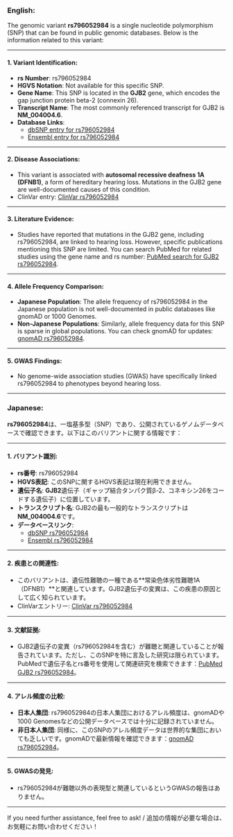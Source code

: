 ### English:
The genomic variant **rs796052984** is a single nucleotide polymorphism (SNP) that can be found in public genomic databases. Below is the information related to this variant:

---

#### 1. **Variant Identification**:
- **rs Number**: rs796052984
- **HGVS Notation**: Not available for this specific SNP.
- **Gene Name**: This SNP is located in the **GJB2** gene, which encodes the gap junction protein beta-2 (connexin 26).
- **Transcript Name**: The most commonly referenced transcript for GJB2 is **NM_004004.6**.
- **Database Links**:
  - [dbSNP entry for rs796052984](https://www.ncbi.nlm.nih.gov/snp/rs796052984)
  - [Ensembl entry for rs796052984](https://www.ensembl.org/Homo_sapiens/Variation/Explore?v=rs796052984)

---

#### 2. **Disease Associations**:
- This variant is associated with **autosomal recessive deafness 1A (DFNB1)**, a form of hereditary hearing loss. Mutations in the GJB2 gene are well-documented causes of this condition.
- ClinVar entry: [ClinVar rs796052984](https://www.ncbi.nlm.nih.gov/clinvar/variation/rs796052984)

---

#### 3. **Literature Evidence**:
- Studies have reported that mutations in the GJB2 gene, including rs796052984, are linked to hearing loss. However, specific publications mentioning this SNP are limited. You can search PubMed for related studies using the gene name and rs number: [PubMed search for GJB2 rs796052984](https://pubmed.ncbi.nlm.nih.gov).

---

#### 4. **Allele Frequency Comparison**:
- **Japanese Population**: The allele frequency of rs796052984 in the Japanese population is not well-documented in public databases like gnomAD or 1000 Genomes.
- **Non-Japanese Populations**: Similarly, allele frequency data for this SNP is sparse in global populations. You can check gnomAD for updates: [gnomAD rs796052984](https://gnomad.broadinstitute.org/variant/rs796052984).

---

#### 5. **GWAS Findings**:
- No genome-wide association studies (GWAS) have specifically linked rs796052984 to phenotypes beyond hearing loss.

---

### Japanese:
**rs796052984**は、一塩基多型（SNP）であり、公開されているゲノムデータベースで確認できます。以下はこのバリアントに関する情報です：

---

#### 1. **バリアント識別**:
- **rs番号**: rs796052984
- **HGVS表記**: このSNPに関するHGVS表記は現在利用できません。
- **遺伝子名**: **GJB2**遺伝子（ギャップ結合タンパク質β-2、コネキシン26をコードする遺伝子）に位置しています。
- **トランスクリプト名**: GJB2の最も一般的なトランスクリプトは**NM_004004.6**です。
- **データベースリンク**:
  - [dbSNP rs796052984](https://www.ncbi.nlm.nih.gov/snp/rs796052984)
  - [Ensembl rs796052984](https://www.ensembl.org/Homo_sapiens/Variation/Explore?v=rs796052984)

---

#### 2. **疾患との関連性**:
- このバリアントは、遺伝性難聴の一種である**常染色体劣性難聴1A（DFNB1）**と関連しています。GJB2遺伝子の変異は、この疾患の原因として広く知られています。
- ClinVarエントリー: [ClinVar rs796052984](https://www.ncbi.nlm.nih.gov/clinvar/variation/rs796052984)

---

#### 3. **文献証拠**:
- GJB2遺伝子の変異（rs796052984を含む）が難聴と関連していることが報告されています。ただし、このSNPを特に言及した研究は限られています。PubMedで遺伝子名とrs番号を使用して関連研究を検索できます：[PubMed GJB2 rs796052984](https://pubmed.ncbi.nlm.nih.gov)。

---

#### 4. **アレル頻度の比較**:
- **日本人集団**: rs796052984の日本人集団におけるアレル頻度は、gnomADや1000 Genomesなどの公開データベースでは十分に記録されていません。
- **非日本人集団**: 同様に、このSNPのアレル頻度データは世界的な集団においても乏しいです。gnomADで最新情報を確認できます：[gnomAD rs796052984](https://gnomad.broadinstitute.org/variant/rs796052984)。

---

#### 5. **GWASの発見**:
- rs796052984が難聴以外の表現型と関連しているというGWASの報告はありません。

---

If you need further assistance, feel free to ask! / 追加の情報が必要な場合は、お気軽にお問い合わせください！